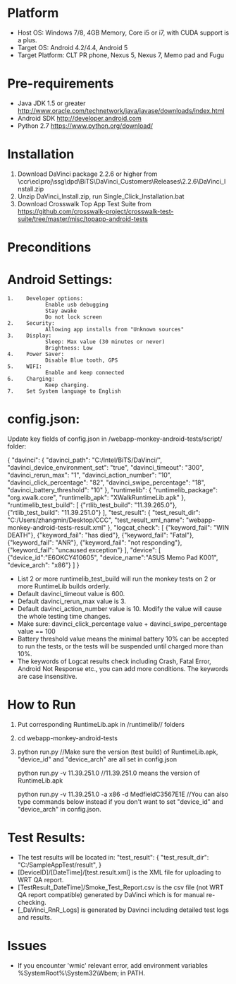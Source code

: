 
Platform
========================================================
* Host OS: Windows 7/8, 4GB Memory, Core i5 or i7, with CUDA support is a plus.
* Target OS: Android 4.2/4.4, Android 5
* Target Platform: CLT PR phone, Nexus 5, Nexus 7, Memo pad and Fugu

Pre-requirements
========================================================
* Java JDK 1.5 or greater http://www.oracle.com/technetwork/java/javase/downloads/index.html
* Android SDK http://developer.android.com
* Python 2.7 https://www.python.org/download/

Installation
========================================================
1. Download DaVinci package 2.2.6 or higher from \\ccr\ec\proj\ssg\dpd\BiTS\DaVinci_Customers\Releases\2.2.6\DaVinci_Install.zip
2. Unzip DaVinci_Install.zip, run Single_Click_Installation.bat
3. Download Crosswalk Top App Test Suite from https://github.com/crosswalk-project/crosswalk-test-suite/tree/master/misc/topapp-android-tests

Preconditions
========================================================

Android Settings:
===================
    1.    Developer options:
                Enable usb debugging
                Stay awake
                Do not lock screen
    2.    Security:
                Allowing app installs from "Unknown sources"
    3.    Display:
                Sleep: Max value (30 minutes or never)
                Brightness: Low
    4.    Power Saver:
                Disable Blue tooth, GPS
    5.    WIFI:
                Enable and keep connected
    6.    Charging:
                Keep charging.
    7.    Set System language to English

config.json:
===================
Update key fields of config.json in /webapp-monkey-android-tests/script/ folder:

{
  "davinci": {
    "davinci_path": "C:/Intel/BiTS/DaVinci/",
    "davinci_device_environment_set": "true",
    "davinci_timeout": "300",
    "davinci_rerun_max": "1",
    "davinci_action_number": "10",
    "davinci_click_percentage": "82",
    "davinci_swipe_percentage": "18",
    "davinci_battery_threshold": "10"
  },
  "runtimelib": {
    "runtimelib_package": "org.xwalk.core",
    "runtimelib_apk": "XWalkRuntimeLib.apk"
  },
  "runtimelib_test_build": [
    {"rtlib_test_build": "11.39.265.0"},
    {"rtlib_test_build": "11.39.251.0"}
  ],
  "test_result": {
    "test_result_dir": "C:/Users/zhangmin/Desktop/CCC",
    "test_result_xml_name": "webapp-monkey-android-tests-result.xml"
  },
  "logcat_check": [
    {"keyword_fail": "WIN DEATH"},
    {"keyword_fail": "has died"},
    {"keyword_fail": "Fatal"},
    {"keyword_fail": "ANR"},
    {"keyword_fail": "not responding"},
    {"keyword_fail": "uncaused exception"}
  ],
  "device": [
    {"device_id":"E6OKCY410605", "device_name":"ASUS Memo Pad K001", "device_arch": "x86"}
  ]
}

* List 2 or more runtimelib_test_build will run the monkey tests on 2 or more RuntimeLib builds orderly.
* Default davinci_timeout value is 600.
* Default davinci_rerun_max value is 3.
* Default davinci_action_number value is 10. Modify the value will cause the whole testing time changes.
* Make sure: davinci_click_percentage value + davinci_swipe_percentage value == 100
* Battery threshold value means the minimal battery 10% can be accepted to run the tests, or the tests will be suspended until charged more than 10%.
* The keywords of Logcat results check including Crash, Fatal Error, Android Not Response etc., you can add more conditions. The keywords are case insensitive.

How to Run
========================================================
1. Put corresponding RuntimeLib.apk in /runtimelib/<build>/<arch> folders
2. cd webapp-monkey-android-tests
3. python run.py
   //Make sure the version (test build) of RuntimeLib.apk, "device_id" and "device_arch" are all set in config.json

   python run.py -v 11.39.251.0
   //11.39.251.0 means the version of RuntimeLib.apk

   python run.py -v 11.39.251.0 -a x86 -d MedfieldC3567E1E
   //You can also type commands below instead if you don't want to set "device_id" and "device_arch" in config.json.

Test Results:
========================================================
* The test results will be located in:
    "test_result": {
        "test_result_dir": "C:/SampleAppTest/result",
    }
* [DeviceID]/[DateTime]/[test.result.xml] is the XML file for uploading to WRT QA report.
* [TestResult_DateTime]/Smoke_Test_Report.csv is the csv file (not WRT QA report compatible) generated by DaVinci which is for manual re-checking.
* [_DaVinci_RnR_Logs] is generated by Davinci including detailed test logs and results.

Issues
========================================================
* If you encounter 'wmic' relevant error, add environment variables %SystemRoot%\System32\Wbem; in PATH.



